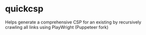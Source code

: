 # quickcsp
Helps generate a comprehensive CSP for an existing by recursively crawling all links using PlayWright (Puppeteer fork) 
